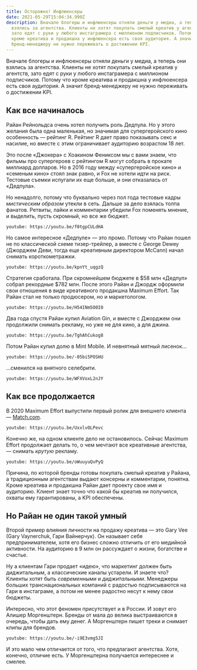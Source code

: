```yaml
---
title: Осторожно! Инфлюенсеры
date: 2021-05-29T15:04:34.990Z
description: Вначале блогеры и инфлюенсеры отняли деньги у медиа, а теперь они
  взялись за агентства. Клиенты не хотят покупать смелый креатив у агентств,
  зато едят с руки у любого инстаграмера с миллионом подписчиков. Потому что
  кроме креатива и продакшна у инфлюенсера есть своя аудитория. А значит
  бренд-менеджеру не нужно переживать о достижении KPI.
---
```

Вначале блогеры и инфлюенсеры отняли деньги у медиа, а теперь они взялись за агентства. Клиенты не хотят покупать смелый креатив у агентств, зато едят с руки у любого инстаграмера с миллионом подписчиков. Потому что кроме креатива и продакшна у инфлюенсера есть своя аудитория. А значит бренд-менеджеру не нужно переживать о достижении KPI.

## Как все начиналось

Райан Рейнольдса очень хотел получить роль Дедпула. Но у этого желания была одна маленькая, но значимая для супергеройского кино особенность — рейтинг R. Рейтинг R дает право показывать секс и насилие, но вместе с этим ограничивает аудиторию возрастом 18 лет.

Это после «Джокера» с Хоакином Фениксом мы с вами знаем, что фильмы про супергероев с рейтингом R могут собрать в прокате миллиард долларов. Но в 2016 году  между «супергеройское кино» и «семеным кино» стоял знак равно, и Fox не хотели идти на риск. Тестовые съемки испугали их еще больше, и они отказалась от «Дедпула».

Но ненадолго, потому что буквально через пол года тестовые кадры *мистическим образом* утекли в сеть. Дальше за дело взялась толпа фанатов. Ретвиты, лайки и комментарии убедили Fox поменять мнение, и выделить, пусть скромный, но все же бюджет.

`youtube: https://youtu.be/f0tgpCULdHA`

Но самое интересное «Дедпуле» — это промо. Потому что Райан пошел не по классической схеме тизер-трейлер, а вместе с George Dewey (Джорджем Деви, тогда еще креативным директором McCann) начал снимать короткометражки.

`youtube: https://youtu.be/kpnYt_uqgzQ`

Стратегия сработала. При скромнейшем бюджете в $58 млн «Дедпул» собрал рекордные $782 млн. После этого Райан и Джордж оформили свои отношения в виде креативного продакшна Maximum Effort. Так Райан стал не только продюсером, но и маркетологом.

`youtube: https://youtu.be/H54INm5O0I0`

Два года спустя Райан купил Aviation Gin, и вместе с Джорджем они продолжили снимать рекламу, но уже не для кино, а для джина.

`youtube: https://youtu.be/TghAhCukog8`

Потом Райан купил долю в Mint Mobile. И невнятный мятный лисенок...

`youtube: https://youtu.be/-05bi5POSHU`

...сменился на внятного селебрити.

`youtube: https://youtu.be/WFXVoxL2nJY`

## Как все продолжается

В 2020 Maximum Effort выпустили первый ролик для внешнего клиента —
[Match.com](http://match.com/).

`youtube: https://youtu.be/UxxlvOLPevc`

Конечно же, на одном клиенте дело не остановилось. Сейчас Maximum Effort продолжает делать то, о чем мечтают все креативные агентства, — снимать *крутую* рекламу.

`youtube: https://youtu.be/oWuuyuQvPyQ`

Причина, по которой бренды готовы покупать смелый креатив у Райана, а традиционным агентствам выдают консерны и комментарии, понятна. Кроме креатива и продакшна Райан дает проекту свое имя и аудиторию. Клиент знает точно что какой бы креатив ни получился, охваты ему гарантированы, а KPI обеспечены.

## Но Райан не один такой умный

Второй пример влияния личности на продажу креатива — это Gary Vee (Gary Vaynerchuk, Гари Вайнерчук). Он называет себя предпринимателем, хотя его бизнес сложно отличить от его медийной активности. На аудиторию в 9 млн он рассуждает о жизни, богатстве и счастье.

Ну а клиентам Гари продает «идею», что маркетинг должен быть диджитальным, а классические каналы устарели. И знаете что? Клиенты хотят быть *современными* и *диджитальными*. Менеджеры больших транснациональных компаний с радостью подписываются на Гари в инстаграме, а потом не менее радостно несут к нему свои бюджеты.

Интересно, что этот феномен присутствует и в России. И зовут его Алишер Моргенштерн. Бренды от мала до велика выстраиваются в очередь, чтобы дать ему денег. А Моргенштерн пишет треки и снимает клипы для брендов.

`youtube: https://youtu.be/-i9E3vmg5JI`

И это мало чем отличается от того, что предлагают агентства. Хотя, конечно, отличие есть. У Моргенштерна получается интереснее и смелее.